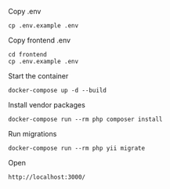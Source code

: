 Copy .env

    cp .env.example .env

Copy frontend .env

    cd frontend
    cp .env.example .env

Start the container

    docker-compose up -d --build

Install vendor packages

    docker-compose run --rm php composer install

Run migrations

    docker-compose run --rm php yii migrate

Open

    http://localhost:3000/
